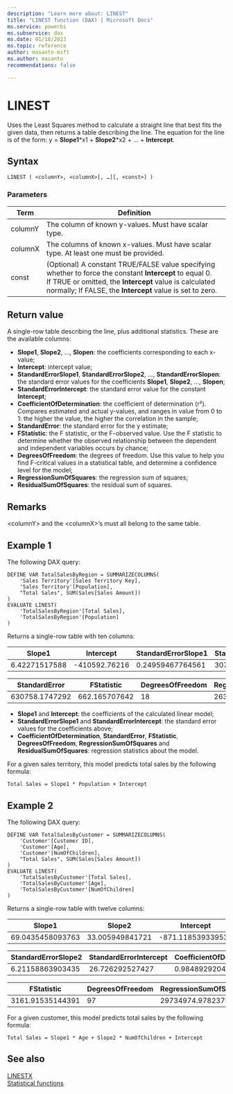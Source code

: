 ```yaml
---
description: "Learn more about: LINEST"
title: "LINEST function (DAX) | Microsoft Docs"
ms.service: powerbi
ms.subservice: dax
ms.date: 01/18/2023
ms.topic: reference
author: masanto-msft
ms.author: masanto
recommendations: false

---
```


# LINEST

Uses the Least Squares method to calculate a straight line that best fits the given data, then returns a table describing the line. The equation for the line is of the form: y = **Slope1**\*x1 + **Slope2**\*x2 + ... + **Intercept**.

## Syntax

```dax
LINEST ( <columnY>, <columnX>[, …][, <const>] )
```

### Parameters

|Term|Definition|
|--------|--------------|
|columnY|The column of known y-values. Must have scalar type.|
|columnX|The columns of known x-values. Must have scalar type. At least one must be provided.|
|const|(Optional) A constant TRUE/FALSE value specifying whether to force the constant **Intercept** to equal 0.</br>If TRUE or omitted, the **Intercept** value is calculated normally; If FALSE, the **Intercept** value is set to zero.|

## Return value

A single-row table describing the line, plus additional statistics. These are the available columns:

- **Slope1**, **Slope2**, ..., **Slopen**: the coefficients corresponding to each x-value;
- **Intercept**: intercept value;
- **StandardErrorSlope1**, **StandardErrorSlope2**, ..., **StandardErrorSlopen**: the standard error values for the coefficients **Slope1**, **Slope2**, ..., **Slopen**;
- **StandardErrorIntercept**: the standard error value for the constant **Intercept**;
- **CoefficientOfDetermination**: the coefficient of determination (r²). Compares estimated and actual y-values, and ranges in value from 0 to 1: the higher the value, the higher the correlation in the sample;
- **StandardError**: the standard error for the y estimate;
- **FStatistic**: the F statistic, or the F-observed value. Use the F statistic to determine whether the observed relationship between the dependent and independent variables occurs by chance;
- **DegreesOfFreedom**: the degrees of freedom. Use this value to help you find F-critical values in a statistical table, and determine a confidence level for the model;
- **RegressionSumOfSquares**: the regression sum of squares;
- **ResidualSumOfSquares**: the residual sum of squares.

## Remarks

\<columnY> and the \<columnX>’s must all belong to the same table.

## Example 1

The following DAX query:

```dax
DEFINE VAR TotalSalesByRegion = SUMMARIZECOLUMNS(
    'Sales Territory'[Sales Territory Key],
    'Sales Territory'[Population],
    "Total Sales", SUM(Sales[Sales Amount])
)
EVALUATE LINEST(
    'TotalSalesByRegion'[Total Sales],
    'TotalSalesByRegion'[Population]
)
```

Returns a single-row table with ten columns:

|Slope1|Intercept|StandardErrorSlope1|StandardErrorIntercept|CoefficientOfDetermination|
|-----|-----|-----|-----|-----|
|6.42271517588|-410592.76216|0.24959467764561|307826.343996223|0.973535860750193|

|StandardError|FStatistic|DegreesOfFreedom|RegressionSumOfSquares|ResidualSumOfSquares|
|-----|-----|-----|-----|-----|
|630758.1747292|662.165707642|18|263446517001130|7161405749781.07|

- **Slope1** and **Intercept**: the coefficients of the calculated linear model;
- **StandardErrorSlope1** and **StandardErrorIntercept**: the standard error values for the coefficients above;
- **CoefficientOfDetermination**, **StandardError**, **FStatistic**, **DegreesOfFreedom**, **RegressionSumOfSquares** and **ResidualSumOfSquares**: regression statistics about the model.

For a given sales territory, this model predicts total sales by the following formula:

	Total Sales = Slope1 * Population + Intercept

## Example 2

The following DAX query:

```dax
DEFINE VAR TotalSalesByCustomer = SUMMARIZECOLUMNS(
    'Customer'[Customer ID],
    'Customer'[Age],
    'Customer'[NumOfChildren],
    "Total Sales", SUM(Sales[Sales Amount])
)
EVALUATE LINEST(
    'TotalSalesByCustomer'[Total Sales],
    'TotalSalesByCustomer'[Age],
    'TotalSalesByCustomer'[NumOfChildren]
)
```

Returns a single-row table with twelve columns:

|Slope1|Slope2|Intercept|StandardErrorSlope1|
|--|--|--|--|
|69.0435458093763|33.005949841721|-871.118539339539|0.872588875481658|

|StandardErrorSlope2|StandardErrorIntercept|CoefficientOfDetermination|StandardError|
|--|--|--|--|
|6.21158863903435|26.726292527427|0.984892920482022|68.5715034014342|

|FStatistic|DegreesOfFreedom|RegressionSumOfSquares|ResidualSumOfSquares|
|--|--|--|--|
|3161.91535144391|97|29734974.9782379|456098.954637092|

For a given customer, this model predicts total sales by the following formula:

	Total Sales = Slope1 * Age + Slope2 * NumOfChildren + Intercept

## See also

[LINESTX](linestx-function-dax.md)  
[Statistical functions](statistical-functions-dax.md)  
